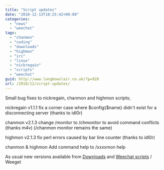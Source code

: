 ```yaml
---
title: "Script updates"
date: "2010-12-13T18:25:42+00:00"
categories: 
  - "news"
  - "weechat"
tags: 
  - "chanmon"
  - "coding"
  - "downloads"
  - "highmon"
  - "irc"
  - "linux"
  - "nickregain"
  - "scripts"
  - "weechat"
guid: http://www.longbowslair.co.uk/?p=920
url: /2010/12/script-updates/
---
```


Small bug fixes to nickregain, chanmon and highmon scripts;

nickregain v1.1.1
fix a corner case where $config{$name} didn't exist for a disconnecting server (thanks to idl0r)

chanmon v2.1.3
change /monitor to /chmonitor to avoid command conflicts (thanks m4v) (/chanmon monitor remains the same)

highmon v2.1.3
fix perl errors caused by bar line counter (thanks to idl0r)

chanmon & highmon
Add command help to /xxxxmon help

As usual new versions available from [Downloads](/downloads/) and [Weechat scripts](http://www.weechat.org/scripts/) / Weeget
